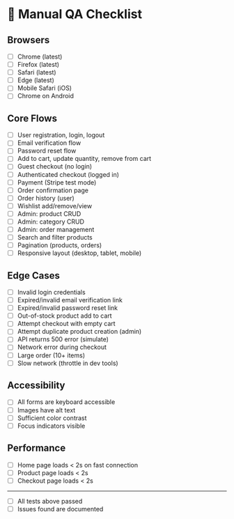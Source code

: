 # 🧪 Manual QA Checklist

## Browsers
- [ ] Chrome (latest)
- [ ] Firefox (latest)
- [ ] Safari (latest)
- [ ] Edge (latest)
- [ ] Mobile Safari (iOS)
- [ ] Chrome on Android

## Core Flows
- [ ] User registration, login, logout
- [ ] Email verification flow
- [ ] Password reset flow
- [ ] Add to cart, update quantity, remove from cart
- [ ] Guest checkout (no login)
- [ ] Authenticated checkout (logged in)
- [ ] Payment (Stripe test mode)
- [ ] Order confirmation page
- [ ] Order history (user)
- [ ] Wishlist add/remove/view
- [ ] Admin: product CRUD
- [ ] Admin: category CRUD
- [ ] Admin: order management
- [ ] Search and filter products
- [ ] Pagination (products, orders)
- [ ] Responsive layout (desktop, tablet, mobile)

## Edge Cases
- [ ] Invalid login credentials
- [ ] Expired/invalid email verification link
- [ ] Expired/invalid password reset link
- [ ] Out-of-stock product add to cart
- [ ] Attempt checkout with empty cart
- [ ] Attempt duplicate product creation (admin)
- [ ] API returns 500 error (simulate)
- [ ] Network error during checkout
- [ ] Large order (10+ items)
- [ ] Slow network (throttle in dev tools)

## Accessibility
- [ ] All forms are keyboard accessible
- [ ] Images have alt text
- [ ] Sufficient color contrast
- [ ] Focus indicators visible

## Performance
- [ ] Home page loads < 2s on fast connection
- [ ] Product page loads < 2s
- [ ] Checkout page loads < 2s

---
- [ ] All tests above passed
- [ ] Issues found are documented 
